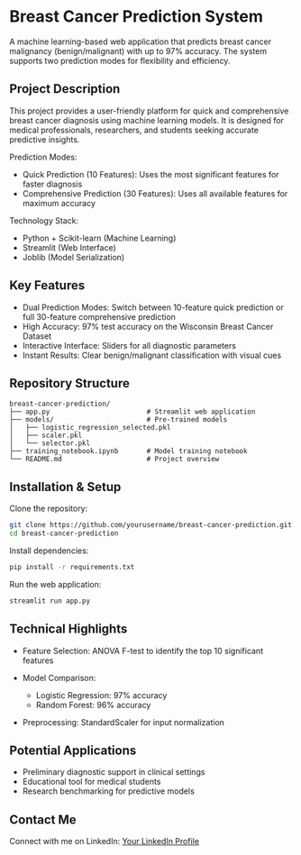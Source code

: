 # Breast Cancer Prediction System

A machine learning-based web application that predicts breast cancer malignancy (benign/malignant) with up to 97% accuracy. The system supports two prediction modes for flexibility and efficiency.

## Project Description

This project provides a user-friendly platform for quick and comprehensive breast cancer diagnosis using machine learning models. It is designed for medical professionals, researchers, and students seeking accurate predictive insights.

Prediction Modes:

* Quick Prediction (10 Features): Uses the most significant features for faster diagnosis
* Comprehensive Prediction (30 Features): Uses all available features for maximum accuracy

Technology Stack:

* Python + Scikit-learn (Machine Learning)
* Streamlit (Web Interface)
* Joblib (Model Serialization)

## Key Features

* Dual Prediction Modes: Switch between 10-feature quick prediction or full 30-feature comprehensive prediction
* High Accuracy: 97% test accuracy on the Wisconsin Breast Cancer Dataset
* Interactive Interface: Sliders for all diagnostic parameters
* Instant Results: Clear benign/malignant classification with visual cues

## Repository Structure

```
breast-cancer-prediction/
├── app.py                        # Streamlit web application
├── models/                       # Pre-trained models
│   ├── logistic_regression_selected.pkl
│   ├── scaler.pkl
│   └── selector.pkl
├── training_notebook.ipynb       # Model training notebook
└── README.md                     # Project overview
```

## Installation & Setup

Clone the repository:

```bash
git clone https://github.com/yourusername/breast-cancer-prediction.git
cd breast-cancer-prediction
```

Install dependencies:

```bash
pip install -r requirements.txt
```

Run the web application:

```bash
streamlit run app.py
```

## Technical Highlights

* Feature Selection: ANOVA F-test to identify the top 10 significant features
* Model Comparison:

  * Logistic Regression: 97% accuracy
  * Random Forest: 96% accuracy
* Preprocessing: StandardScaler for input normalization

## Potential Applications

* Preliminary diagnostic support in clinical settings
* Educational tool for medical students
* Research benchmarking for predictive models

## Contact Me

Connect with me on LinkedIn: [Your LinkedIn Profile](https://www.linkedin.com/in/muhammad-hassaan-munir-79b5b2327/)

